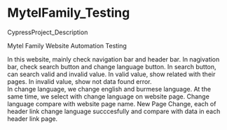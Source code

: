 # MytelFamily_Testing
CypressProject_Description

Mytel Family Website Automation Testing 

In this website, mainly check navigation bar and header bar. 
In nagivation bar, check search button and change language button. 
In search button, can search valid and invalid value. 
In valid value, show related with their pages. 
In invalid value, show not data found error. \
In change language, we change english and burmese language. 
At the same time, we select with change language on website page. 
Change language compare with website page name. 
New Page Change, each of header link change language succcesfully and compare with data in each header link page. 
